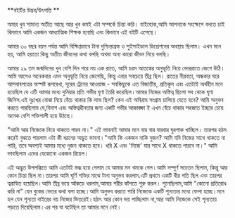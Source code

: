 **বইটির উদ্ভব/উৎপত্তি **

অমার খুব সামান্য অতীত আছে আর খুব কমই এটা সম্পর্কে চিন্তা করি। যাইহোক,আমি আপনাকে সংক্ষেপে বলতে চাই কিভাবে আমি একজন আধ্যাত্মিক শিক্ষক হয়েছি এবং কিভাবে এই বইটি এসেছে।

আমার ৩০ বছর বয়স পর্যন্ত আমি বিক্ষিপ্তভাবে টানা দুশ্চিন্তাগ্রস্ত ও সুইসাইডাল ডিপ্রেশনের অবস্থায় ছিলাম। এখন মনে হয়, আমি হয়তো কিছু অতীত জীবনের কথা বলছি অথবা অন্য কারো জীবন নিয়ে বলছি।

আমার ২৯ তম জন্মদিনের খুব বেশি দিন পরে নয় এক রাতে, আমি চরম আতঙ্কের অনুভূতি নিয়ে ভোররাতে জেগে উঠি।  আমি আগেও অনেকবার এমন অনুভূতি নিয়ে জেগেছি, কিন্তু এবার সবচেয়ে তীব্র ছিল। রাতের নীরবতা, অন্ধকার ঘরে আসবাবপত্রের অস্পষ্ট রূপরেখা, দূরের ট্রেনের আওয়াজ - সবকিছুকে এত বিজাতীয়, প্রতিকূল এবং এতটাই অর্থহীন মনে হয়েছিল যে এটি আমার মধ্যে দুনিয়ার প্রতি গভীর ঘৃণা তৈরি করেছিল।আমার নিজের অস্তিত্ব ছিলো সব থেকে ঘৃণ্য জিনিস.এই দুঃখের বোঝা নিয়ে বেঁচে থাকার কি লাভ ছিল? কেন এই অবিরাম সংগ্রাম চালিয়ে যেতে হবে?  আমি অনুভব করতে পারছিলাম যে,বিনাশ এবং অস্তিত্বহীনতার জন্য একটি গভীর আকাঙ্ক্ষা ই এখন বেঁচে থাকার সহজাত ইচ্ছার চেয়ে অনেক বেশি শক্তিশালী হয়ে উঠছে।

"আমি আর নিজেকে নিয়ে থাকতে পারব না।" এই ভাবনাই আমার মনে বার বার বারবার ঘুরপাক খাচ্ছিল। তারপর হঠাৎ করেই বুঝতে পারলাম এটা কী ধরনের অদ্ভুত ভাবনা।"আমি কি একজন নাকি দুজন? আমি যদি নিজের সাথে থাকতে না পারি, তবে অবশ্যই আমার মধ্যে দুজন থাকতে হবে। ধরি X এবং 'নিজে' যার সাথে X থাকতে পারবে না।" আমি ভাবছিলাম এদের যেকোনো একজন রিয়েল।

এই অদ্ভুত উপলব্ধিতে আমি এতটাই স্তব্ধ হয়ে গেলাম যে আমার মন থমকে গেল।আমি সম্পূর্ণ সচেতন ছিলাম, কিন্তু আর কোন চিন্তা ছিল না।তারপর আমি ঘূর্ণি শক্তির মাঝে টানা অনুভব করলাম.এটি প্রথমে একটি ধীর গতি ছিল এবং তারপর ত্বরান্বিত হয়েছিল।আমি তীব্র ভয়ে আঁকড়ে ধরলাম,আমার শরীর কাঁপতে শুরু করল। শুনেছিলাম,আমি "কোনো প্রতিরোধ করি না" যেন বুকের ভেতর কথা বলা হচ্ছে।আমি অনুভব করতে পারি নিজেকে একটি শূন্যতার মধ্যে ফেলা হচ্ছে।মনে হল যেন শূন্যতা বাইরের নয় নিজের ভিতরেই।হঠাৎ আর কোন ভয় পাচ্ছিলাম না,আর আমি নিজেকে সেই শূন্যতায় পড়তে দিয়েছিলাম।এর পর যা ঘটেছিল তা আমার মনে নেই।

